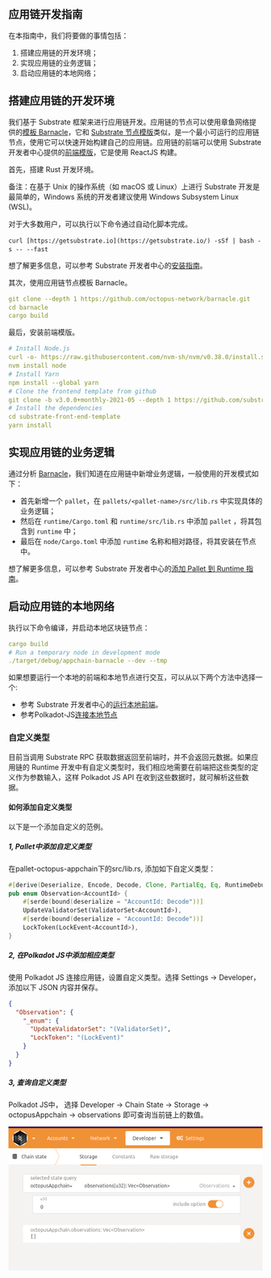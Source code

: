 ## 应用链开发指南

在本指南中，我们将要做的事情包括：

1. 搭建应用链的开发环境；
2. 实现应用链的业务逻辑；
3. 启动应用链的本地网络；

## 搭建应用链的开发环境

我们基于 Substrate 框架来进行应用链开发。应用链的节点可以使用章鱼网络提供的[模板 Barnacle](https://github.com/octopus-network/barnacle)，它和 [Substrate 节点模版](https://github.com/substrate-developer-hub/substrate-node-template)类似，是一个最小可运行的应用链节点，使用它可以快速开始构建自己的应用链。应用链的前端可以使用 Substrate 开发者中心提供的[前端模版](https://github.com/substrate-developer-hub/substrate-front-end-template)，它是使用 ReactJS 构建。

首先，搭建 Rust 开发环境。

备注：在基于 Unix 的操作系统（如 macOS 或 Linux）上进行 Substrate 开发是最简单的，Windows 系统的开发者建议使用 Windows Subsystem Linux (WSL)。

对于大多数用户，可以执行以下命令通过自动化脚本完成。

`curl [https://getsubstrate.io](https://getsubstrate.io/) -sSf | bash -s -- --fast`

想了解更多信息，可以参考 Substrate 开发者中心的[安装指南](https://substrate.dev/docs/en/knowledgebase/getting-started/)。

其次，使用应用链节点模板 Barnacle。

```yaml
git clone --depth 1 https://github.com/octopus-network/barnacle.git
cd barnacle
cargo build
```

最后，安装前端模版。

```yaml
# Install Node.js
curl -o- https://raw.githubusercontent.com/nvm-sh/nvm/v0.38.0/install.sh | bash
nvm install node
# Install Yarn
npm install --global yarn
# Clone the frontend template from github
git clone -b v3.0.0+monthly-2021-05 --depth 1 https://github.com/substrate-developer-hub/substrate-front-end-template
# Install the dependencies
cd substrate-front-end-template
yarn install
```

## 实现应用链的业务逻辑

通过分析 [Barnacle](https://github.com/octopus-network/barnacle)，我们知道在应用链中新增业务逻辑，一般使用的开发模式如下：

- 首先新增一个 `pallet`，在 `pallets/<pallet-name>/src/lib.rs` 中实现具体的业务逻辑；
- 然后在 `runtime/Cargo.toml` 和 `runtime/src/lib.rs` 中添加 `pallet` ，将其包含到 `runtime` 中；
- 最后在 `node/Cargo.toml` 中添加 `runtime` 名称和相对路径，将其安装在节点中。

想了解更多信息，可以参考 Substrate 开发者中心的[添加 Pallet 到 Runtime 指南](https://substrate.dev/docs/en/tutorials/add-a-pallet/)。

## 启动应用链的本地网络

执行以下命令编译，并启动本地区块链节点：

```yaml
cargo build
# Run a temporary node in development mode
./target/debug/appchain-barnacle --dev --tmp
```

如果想要运行一个本地的前端和本地节点进行交互，可以从以下两个方法中选择一个:
* 参考 Substrate 开发者中心的[运行本地前端](https://substrate.dev/docs/en/tutorials/create-your-first-substrate-chain/interact#start-the-front-end-template)。
* 参考Polkadot-JS[连接本地节点](https://substrate.dev/docs/en/knowledgebase/integrate/polkadot-js#connecting-to-local-node) 

### 自定义类型

目前当调用 Substrate RPC 获取数据返回至前端时，并不会返回元数据。如果应用链的 Runtime 开发中有自定义类型时，我们相应地需要在前端把这些类型的定义作为参数输入，这样 Polkadot JS API 在收到这些数据时，就可解析这些数据。

#### 如何添加自定义类型
以下是一个添加自定义的范例。
##### 1, Pallet中添加自定义类型
在pallet-octopus-appchain下的src/lib.rs, 添加如下自定义类型：
```rust
#[derive(Deserialize, Encode, Decode, Clone, PartialEq, Eq, RuntimeDebug)]
pub enum Observation<AccountId> {
	#[serde(bound(deserialize = "AccountId: Decode"))]
	UpdateValidatorSet(ValidatorSet<AccountId>),
	#[serde(bound(deserialize = "AccountId: Decode"))]
	LockToken(LockEvent<AccountId>),
}
```

##### 2, 在Polkadot JS中添加相应类型
使用 Polkadot JS 连接应用链，设置自定义类型。选择 Settings -> Developer，添加以下 JSON 内容并保存。
```json
{
  "Observation": {
    "_enum": {
      "UpdateValidatorSet": "(ValidatorSet)",
      "LockToken": "(LockEvent)"
    }
  }
}
```

##### 3, 查询自定义类型
Polkadot JS中， 选择 Developer -> Chain State -> Storage -> octopusAppchain -> observations 即可查询当前链上的数值。

![查询自定义类型](../../guides/query_customized_type.png)
